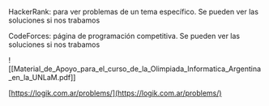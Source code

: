 HackerRank: para ver problemas de un tema específico. Se pueden ver las soluciones si nos trabamos

CodeForces: página de programación competitiva. Se pueden ver las soluciones si nos trabamos

![[Material_de_Apoyo_para_el_curso_de_la_Olimpiada_Informatica_Argentina_en_la_UNLaM.pdf]]

[](https://www.notion.soundefined)

[https://logik.com.ar/problems/](https://logik.com.ar/problems/)
